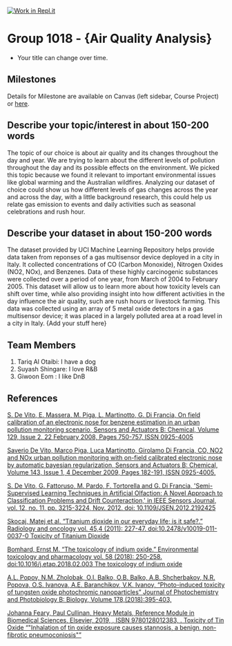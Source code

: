 [![Work in Repl.it](https://classroom.github.com/assets/work-in-replit-14baed9a392b3a25080506f3b7b6d57f295ec2978f6f33ec97e36a161684cbe9.svg)](https://classroom.github.com/online_ide?assignment_repo_id=358596&assignment_repo_type=GroupAssignmentRepo)
# Group 1018 - {Air Quality Analysis}
- Your title can change over time.

## Milestones

Details for Milestone are available on Canvas (left sidebar, Course Project) or [here](https://firas.moosvi.com/courses/data301/project/milestone01.html).

## Describe your topic/interest in about 150-200 words
The topic of our choice is about air quality and its changes throughout the day and year. We are trying to learn about the different levels of pollution throughout the day and its possible effects on the environment. We picked this topic because we found it relevant to important environmental issues like global warming and the Australian wildfires. Analyzing our dataset of choice could show us how different levels of gas changes across the year and across the day, with a little background research, this could help us relate gas emission to events and daily activities such as seasonal celebrations and rush hour.

## Describe your dataset in about 150-200 words
The dataset provided by UCI Machine Learning Repository helps provide data taken from reponses of a gas multisensor device deployed in a city in Italy. It collected concentrations of CO (Carbon Monoxide), Nitrogen Oxides (NO2, NOx), and Benzenes. Data of these highly carcinogenic substances were collected over a period of one year, from March of 2004 to February 2005. This dataset will allow us to learn more about how toxicity levels can shift over time, while also providing insight into how different activities in the day influence the air quality, such are rush hours or livestock farming. This data was collected using an array of 5 metal oxide detectors in a gas multisensor device; it was placed in a largely polluted area at a road level in a city in Italy. 
{Add your stuff here}

## Team Members
1. Tariq Al Otaibi: I have a dog
2. Suyash Shingare: I love R&B
3. Giwoon Eom : I like DnB

## References
[S. De Vito, E. Massera, M. Piga, L. Martinotto, G. Di Francia, On field calibration of an electronic nose for benzene estimation in an urban pollution monitoring scenario, Sensors and Actuators B: Chemical, Volume 129, Issue 2, 22 February 2008, Pages 750-757, ISSN 0925-4005](https://www.sciencedirect.com/science/article/abs/pii/S0925400507007691)

[Saverio De Vito, Marco Piga, Luca Martinotto, Girolamo Di Francia, CO, NO2 and NOx urban pollution monitoring with on-field calibrated electronic nose by automatic bayesian regularization, Sensors and Actuators B: Chemical, Volume 143, Issue 1, 4 December 2009, Pages 182-191, ISSN 0925-4005, ](https://www.sciencedirect.com/science/article/abs/pii/S092540050900673X)

[S. De Vito, G. Fattoruso, M. Pardo, F. Tortorella and G. Di Francia, 'Semi-Supervised Learning Techniques in Artificial Olfaction: A Novel Approach to Classification Problems and Drift Counteraction,' in IEEE Sensors Journal, vol. 12, no. 11, pp. 3215-3224, Nov. 2012.
doi: 10.1109/JSEN.2012.2192425](https://ieeexplore.ieee.org/document/6176193)

[Skocaj, Matej et al. “Titanium dioxide in our everyday life; is it safe?.” Radiology and oncology vol. 45,4 (2011): 227-47. doi:10.2478/v10019-011-0037-0
Toxicity of Titanium Dioxide ](https://pubmed.ncbi.nlm.nih.gov/22933961/)

[Bomhard, Ernst M. “The toxicology of indium oxide.” Environmental toxicology and pharmacology vol. 58 (2018): 250-258. doi:10.1016/j.etap.2018.02.003
The toxicology of indium oxide](https://pubmed.ncbi.nlm.nih.gov/29448164/)

[A.L. Popov, N.M. Zholobak, O.I. Balko, O.B. Balko, A.B. Shcherbakov, N.R. Popova, O.S. Ivanova, A.E. Baranchikov, V.K. Ivanov, “Photo-induced toxicity of tungsten oxide photochromic nanoparticles” Journal of Photochemistry and Photobiology B: Biology, Volume 178,(2018):395-403, ](https://www.sciencedirect.com/science/article/pii/S1011134417310448)


[Johanna Feary, Paul Cullinan, Heavy Metals, Reference Module in Biomedical Sciences, Elsevier, 2019, , ISBN 9780128012383, .
Toxicity of Tin Oxide
“"Inhalation of tin oxide exposure causes stannosis, a benign, non-fibrotic pneumoconiosis"” ](https://doi.org/10.1016/B978-0-12-801238-3.11496-5)
